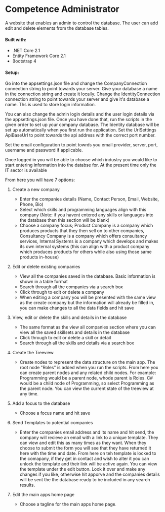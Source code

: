 # Competence Administrator

A website that enables an admin to control the database. The user can add edit and delete elements from the database tables.

#### Built with:
* .NET Core 2.1
* Entity Framework Core 2.1
* Bootstrap 4

#### Setup:
Go into the appsettings.json file and change the CompanyConnection connection string to point towards your server. Give your database a name in the connection string and create it locally. Change the IdentityConnection connection string to point towards your server and give it's database a name. Ths is used to store login information.

You can also change the admin login details and the user login details via the appsettings.json file. Once you have done that, run the scripts in the given order to set up your company database. The Identity database will be set up automatically when you first run the application. Set the UrlSettings ApiBaseUrl to point towards the api address with the correct port number.

Set the email configuration to point towrds you email provider, server, port, username and password if applicable.

Once logged in you will be able to choose which industry you would like to start entering information into the databse for. At the present time only the IT sector is available

From here you will have 7 options:
1. Create a new company
   * Enter the companies details (Name, Contact Person, Email, Website, Phone, Bio)
   * Select which skills and programming languages align with this company (Note: if you havent entered any skills or languages into the database then this section will be blank)
   * Choose a company focus; Product Company is a company which produces products that they then sell on to other companies, Consultancy Company is a company which offers consultancy services, Internal Systems is a company which develops and makes its own internal systems (this can align with a product company which produces products for others while also using those same products in-house)

2. Edit or delete existing companies
   * View all the companies saved in the database. Basic information is shown in a table format
   * Search through all the companies via a search box
   * Click through to edit or delete a company
   * When editing a company you will be presented with the same view as the create company but the information will already be filled in, you can make changes to all the data fields and hit save

3. View, edit or delete the skills and details in the database
   * The same format as the view all companies section where you can view all the saved skillsets and details in the database
   * Click through to edit or delete a skill or detail
   * Search through all the skills and details via a search box

4. Create the Treeview
   * Create nodes to represent the data structure on the main app. The root node "Roles" is added when you run the scripts. From here you can create parent nodes and any related child nodes. For example: Programming would be a parent node, whode parent is Roles. C# would be a child node of Programming, so select Programming as the parent node. You can view the current state of the treeview at any time.

5. Add a focus to the database
   * Choose a focus name and hit save

6. Send Templates to potential companies
   * Enter the companies email address and its name and hit send, the company will recieve an email with a link to a unique template. They can view and edit this as many times as they want. When they choose to submit the form you will see that they have returned it here with the time and date. From here on teh template is locked to the comapany, if they get in contact and wish to alter it you can unlock the template and their link will be active again. You can view the template under the edit button. Look it over and make any changes if you like, otherwise hit apporve and the companies details will be sent the the database ready to be included in any search results.

7. Edit the main apps home page
   * Choose a tagline for the main apps home page.



